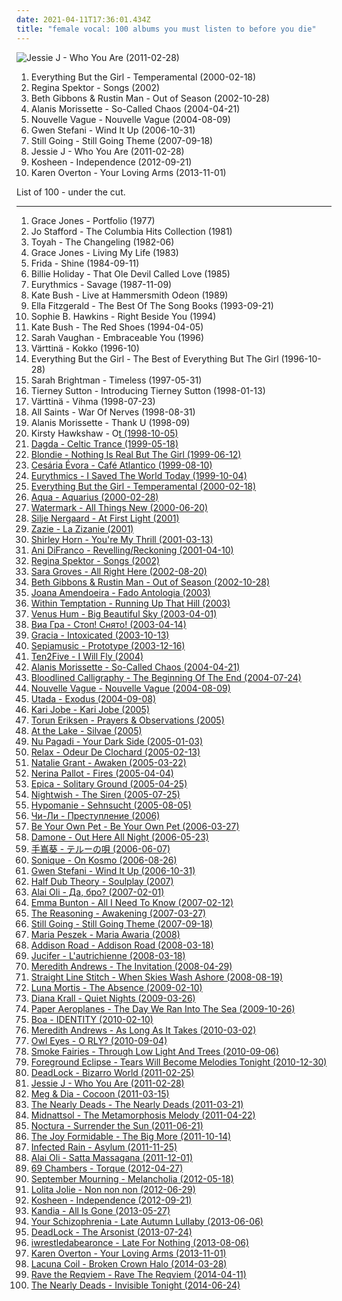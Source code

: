 ```yaml
---
date: 2021-04-11T17:36:01.434Z
title: "female vocal: 100 albums you must listen to before you die"
---
```

![Jessie J - Who You Are (2011-02-28)](http://coverartarchive.org/release/cae1712f-0423-4398-bc8a-f458bf7a45c2/14000252347-500.jpg "Jessie J - Who You Are (2011-02-28)")
<ol class="albums">
<li data-cover="https://img.discogs.com/GtoMOXBxTsOqrQvOQ4_degxBtlA=/fit-in/600x593/filters:strip_icc():format(jpeg):mode_rgb():quality(90)/discogs-images/R-31372-1258068612.jpeg.jpg" data-tags="electronica, everything but the girl, electronic, lounge" role="button">Everything But the Girl - Temperamental (2000-02-18)</li>
<li data-cover="http://coverartarchive.org/release/fcb8a3df-61cc-450e-9c9a-fbcfddffae84/16146902869-500.jpg" data-tags="piano, female vocalists" role="button">Regina Spektor - Songs (2002)</li>
<li data-cover="http://coverartarchive.org/release/d6dfec82-bdcc-4e05-9d8e-7666f9e74c0b/14023327941-500.jpg" data-tags="female vocalists, trip-hop" role="button">Beth Gibbons & Rustin Man - Out of Season (2002-10-28)</li>
<li data-cover="https://img.discogs.com/CCxUwRm81jM_0CM802lS8k56_Q0=/fit-in/600x595/filters:strip_icc():format(jpeg):mode_rgb():quality(90)/discogs-images/R-7779793-1448665081-4807.jpeg.jpg" data-tags="rock, female vocalists" role="button">Alanis Morissette - So-Called Chaos (2004-04-21)</li>
<li data-cover="http://coverartarchive.org/release/bea245eb-a490-4f63-b9e9-c564bc42d514/15272031336-500.jpg" data-tags="bossa nova, french, covers" role="button">Nouvelle Vague - Nouvelle Vague (2004-08-09)</li>
<li data-cover="https://img.discogs.com/FRchm-ua0ulSBfFiF9xPb-ssIHY=/fit-in/600x603/filters:strip_icc():format(jpeg):mode_rgb():quality(90)/discogs-images/R-866191-1491226575-8701.jpeg.jpg" data-tags="pop, female vocal, gwen stefani" role="button">Gwen Stefani - Wind It Up (2006-10-31)</li>
<li data-cover="http://coverartarchive.org/release/d026f52f-4078-4669-81e1-73bd041eee86/10391904541-500.jpg" data-tags="chill, ambient, downtempo, club, fierce, smooth jazz, female vocal, afterdark, blue six, djsampick" role="button">Still Going - Still Going Theme (2007-09-18)</li>
<li data-cover="http://coverartarchive.org/release/cae1712f-0423-4398-bc8a-f458bf7a45c2/14000252347-500.jpg" data-tags="pop" role="button">Jessie J - Who You Are (2011-02-28)</li>
<li data-cover="http://coverartarchive.org/release/fd1faa20-3446-49ac-b157-9b7db785ee2f/23101941298-500.jpg" data-tags="electronic, trip-hop, drum and bass, female vocal, need to listen, favorite albums 2012" role="button">Kosheen - Independence (2012-09-21)</li>
<li data-cover="https://img.discogs.com/rMymncmEsiAUFl8myydAfMSqtC0=/fit-in/600x589/filters:strip_icc():format(jpeg):mode_rgb():quality(90)/discogs-images/R-576774-1144503180.jpeg.jpg" data-tags="electronic, dance, female vocal" role="button">Karen Overton - Your Loving Arms (2013-11-01)</li>
</ol>
List of 100 - under the cut.
<!-- more -->

_________________

<ol class="albums">
<li data-cover="https://img.discogs.com/KpDQq-HuKtvNzBTBY_TTY4Ew3CA=/fit-in/600x600/filters:strip_icc():format(jpeg):mode_rgb():quality(90)/discogs-images/R-1018202-1518278938-5231.jpeg.jpg" data-tags="disco" role="button">
Grace Jones - Portfolio (1977)
</li>
<li data-cover="https://img.discogs.com/U3i5VmBuiuo7U9Dq1vOz6cOD18A=/fit-in/600x592/filters:strip_icc():format(jpeg):mode_rgb():quality(90)/discogs-images/R-9331183-1514740160-7938.jpeg.jpg" data-tags="jazz" role="button">
Jo Stafford - The Columbia Hits Collection (1981)
</li>
<li data-cover="https://img.discogs.com/xzFjNEgPfLtD8Hev_qhlrAGD8F0=/fit-in/600x600/filters:strip_icc():format(jpeg):mode_rgb():quality(90)/discogs-images/R-864130-1588601217-5493.jpeg.jpg" data-tags="female vocal" role="button">
Toyah - The Changeling (1982-06)
</li>
<li data-cover="http://coverartarchive.org/release/58f38213-6016-4664-bd23-77bd4f7aafaf/3039576624-500.jpg" data-tags="dance, screamin diva" role="button">
Grace Jones - Living My Life (1983)
</li>
<li data-cover="http://coverartarchive.org/release/476d15b4-b7bd-4e19-b3a2-34f105918550/9183809403-500.jpg" data-tags="80s, swedish, female vocal, gold, abba, steve lillywhite, female faves, frida, proto-vaporwave, fabba" role="button">
Frida - Shine (1984-09-11)
</li>
<li data-cover="https://img.discogs.com/bud55SBDN6d4_LC8Xu_Ab0CCHPE=/fit-in/600x596/filters:strip_icc():format(jpeg):mode_rgb():quality(90)/discogs-images/R-6883550-1428701945-6161.jpeg.jpg" data-tags="blues, jazz, billie holiday" role="button">
Billie Holiday - That Ole Devil Called Love (1985)
</li>
<li data-cover="https://img.discogs.com/IDCvj5HKq5M7q6RzHVDyqlNxo9Q=/fit-in/600x597/filters:strip_icc():format(jpeg):mode_rgb():quality(90)/discogs-images/R-118021-1398198692-8500.jpeg.jpg" data-tags="pop, 80s" role="button">
Eurythmics - Savage (1987-11-09)
</li>
<li data-cover="http://coverartarchive.org/release/757f9015-6eaa-4c93-8686-9de7ccb69df9/15325901017-500.jpg" data-tags="rock" role="button">
Kate Bush - Live at Hammersmith Odeon (1989)
</li>
<li data-cover="http://coverartarchive.org/release/e45add67-2c0a-4e93-b729-8a3bfc8cfd8b/24475200257-500.jpg" data-tags="jazz, female vocalists" role="button">
Ella Fitzgerald - The Best Of The Song Books (1993-09-21)
</li>
<li data-cover="https://img.discogs.com/IwkFDFzwN8Fi4tQ2PRIt0e53ZYY=/fit-in/600x521/filters:strip_icc():format(jpeg):mode_rgb():quality(90)/discogs-images/R-1059626-1366147248-3602.jpeg.jpg" data-tags="female vocal" role="button">
Sophie B. Hawkins - Right Beside You (1994)
</li>
<li data-cover="https://img.discogs.com/GF44z6i8j3IZuoDJhSnLnRTkJpw=/fit-in/400x400/filters:strip_icc():format(jpeg):mode_rgb():quality(90)/discogs-images/R-596904-1357856604-4283.jpeg.jpg" data-tags="90s" role="button">
Kate Bush - The Red Shoes (1994-04-05)
</li>
<li data-cover="https://img.discogs.com/-HY2TQDkhpUdrdICqNBkvQmEQfE=/fit-in/600x598/filters:strip_icc():format(jpeg):mode_rgb():quality(90)/discogs-images/R-8718390-1467272309-5818.jpeg.jpg" data-tags="jazz, jazz vocal" role="button">
Sarah Vaughan - Embraceable You (1996)
</li>
<li data-cover="https://img.discogs.com/AG9xYRtn-YdK3hFQHYI6E7Ie1r4=/fit-in/600x527/filters:strip_icc():format(jpeg):mode_rgb():quality(90)/discogs-images/R-1724171-1399925331-2298.jpeg.jpg" data-tags="female vocalists, uplifting, female vocal, cheery, female voice, nordic ethno grooves, vox femina, study to, because i was brainwashed by folk musicians" role="button">
Värttinä - Kokko (1996-10)
</li>
<li data-cover="http://coverartarchive.org/release/91231e74-2674-411e-968f-b188bb67b711/10340680649-500.jpg" data-tags="pop" role="button">
Everything But the Girl - The Best of Everything But The Girl (1996-10-28)
</li>
<li data-cover="http://coverartarchive.org/release/9af39462-c1a0-4c45-b1c9-300ba2490f6a/4155878252-500.jpg" data-tags="vocal, female vocalists, female" role="button">
Sarah Brightman - Timeless (1997-05-31)
</li>
<li data-cover="http://coverartarchive.org/release/ef09a497-874f-4685-a8c7-e1de96ca9ea7/14460181211-500.jpg" data-tags="jazz" role="button">
Tierney Sutton - Introducing Tierney Sutton (1998-01-13)
</li>
<li data-cover="http://coverartarchive.org/release/b8c204ba-878e-4b15-9120-919844065766/8930596783-500.jpg" data-tags="finnish" role="button">
Värttinä - Vihma (1998-07-23)
</li>
<li data-cover="http://coverartarchive.org/release/b3fdae48-4b97-42a1-963a-c31d9516cb73/6343254438-500.jpg" data-tags="female vocal" role="button">
All Saints - War Of Nerves (1998-08-31)
</li>
<li data-cover="http://coverartarchive.org/release/2ccec07e-fec3-4504-b46a-91fd1d7a19c2/15291401165-500.jpg" data-tags="female, female vocalists, pop rock, canada, female vocal, female singers, alanis morissette, special voice, got it, alanis, summer 1999,  pop rock" role="button">
Alanis Morissette - Thank U (1998-09)
</li>
<li data-cover="https://img.discogs.com/YzddYZ8Q9yN8CdyP2gOA8_eoyQM=/fit-in/592x600/filters:strip_icc():format(jpeg):mode_rgb():quality(90)/discogs-images/R-481543-1181702069.jpeg.jpg" data-tags="chillout, ambient, downtempo, ethereal" role="button">
Kirsty Hawkshaw - O<u>t (1998-10-05)
</li>
<li data-cover="https://img.discogs.com/cs747SOKEle9lg_Kp7giM-kdPVA=/fit-in/600x591/filters:strip_icc():format(jpeg):mode_rgb():quality(90)/discogs-images/R-9113128-1475042615-9548.jpeg.jpg" data-tags="new age, celtic" role="button">
Dagda - Celtic Trance (1999-05-18)
</li>
<li data-cover="https://img.discogs.com/EcT022qGHz9iKVjn4biS9aHJpew=/fit-in/600x600/filters:strip_icc():format(jpeg):mode_rgb():quality(90)/discogs-images/R-2325422-1508701152-1910.jpeg.jpg" data-tags="70s, 80s, punk, alternative, female vocalists, pop rock, new wave, female vocalist, female vocal, buryblue" role="button">
Blondie - Nothing Is Real But The Girl (1999-06-12)
</li>
<li data-cover="https://img.discogs.com/eiWK3lRVlISXDy75hUMOXdHQWkM=/fit-in/475x480/filters:strip_icc():format(jpeg):mode_rgb():quality(90)/discogs-images/R-5228597-1388162405-1404.jpeg.jpg" data-tags="latin, morna, world, cape verdean" role="button">
Cesária Évora - Café Atlantico (1999-08-10)
</li>
<li data-cover="http://coverartarchive.org/release/3e884e60-a8f5-424c-95d3-e7e8fe545d2f/22962360991-500.jpg" data-tags="female vocal" role="button">
Eurythmics - I Saved The World Today (1999-10-04)
</li>
<li data-cover="https://img.discogs.com/GtoMOXBxTsOqrQvOQ4_degxBtlA=/fit-in/600x593/filters:strip_icc():format(jpeg):mode_rgb():quality(90)/discogs-images/R-31372-1258068612.jpeg.jpg" data-tags="electronica, everything but the girl, electronic, lounge" role="button">
Everything But the Girl - Temperamental (2000-02-18)
</li>
<li data-cover="http://coverartarchive.org/release/785b406d-fc4c-4323-861d-fb973d652fa3/19545063480-500.jpg" data-tags="pop, dance" role="button">
Aqua - Aquarius (2000-02-28)
</li>
<li data-cover="https://img.discogs.com/wddCc3na7Huqgbz_ryB7H7mZih8=/fit-in/600x580/filters:strip_icc():format(jpeg):mode_rgb():quality(90)/discogs-images/R-5731392-1401141960-1059.jpeg.jpg" data-tags="female, female vocalists, singer-songwriter, christian, christian rock, female vocals, female vocalist, worship, christian pop, female artists, female vocal, soft-rock, praise & worship, kenan, wonderful women, godly girls" role="button">
Watermark - All Things New (2000-06-20)
</li>
<li data-cover="http://coverartarchive.org/release/419228fc-d6a4-4b24-b6bb-9315d0727abd/6436913950-500.jpg" data-tags="female vocalists, female jazz vocalists, jazz" role="button">
Silje Nergaard - At First Light (2001)
</li>
<li data-cover="https://img.discogs.com/vVkCbC2tl6UIaRBdkwmI1VC4x_4=/fit-in/478x600/filters:strip_icc():format(jpeg):mode_rgb():quality(90)/discogs-images/R-4572281-1368738400-1215.jpeg.jpg" data-tags="my french tag" role="button">
Zazie - La Zizanie (2001)
</li>
<li data-cover="https://img.discogs.com/amgQdHNf4E0gTpekh-jWPipEYBw=/fit-in/600x604/filters:strip_icc():format(jpeg):mode_rgb():quality(90)/discogs-images/R-3130052-1317153990.jpeg.jpg" data-tags="jazz, jazz vocal" role="button">
Shirley Horn - You're My Thrill (2001-03-13)
</li>
<li data-cover="http://coverartarchive.org/release/4f5ccefc-bc03-4d17-b86b-ba429faa1c83/14512743804-500.jpg" data-tags="queer" role="button">
Ani DiFranco - Revelling/Reckoning (2001-04-10)
</li>
<li data-cover="http://coverartarchive.org/release/fcb8a3df-61cc-450e-9c9a-fbcfddffae84/16146902869-500.jpg" data-tags="piano, female vocalists" role="button">
Regina Spektor - Songs (2002)
</li>
<li data-cover="https://img.discogs.com/bs-y8icVdA4CZ8bGzVY5UlPDG2g=/fit-in/600x603/filters:strip_icc():format(jpeg):mode_rgb():quality(90)/discogs-images/R-767510-1157123470.jpeg.jpg" data-tags="female vocalists, singer-songwriter, christian, contemporary christian, female vocal, wonderful women, godly girls" role="button">
Sara Groves - All Right Here (2002-08-20)
</li>
<li data-cover="http://coverartarchive.org/release/d6dfec82-bdcc-4e05-9d8e-7666f9e74c0b/14023327941-500.jpg" data-tags="female vocalists, trip-hop" role="button">
Beth Gibbons & Rustin Man - Out of Season (2002-10-28)
</li>
<li data-cover="https://via.placeholder.com/450" data-tags="fado" role="button">
Joana Amendoeira - Fado Antologia (2003)
</li>
<li data-cover="http://coverartarchive.org/release/ac6996dc-c9e2-48e6-98e3-5c3826d2ee4d/8770433514-500.jpg" data-tags="symphonic metal, gothic metal, female vocalists" role="button">
Within Temptation - Running Up That Hill (2003)
</li>
<li data-cover="http://coverartarchive.org/release/34e10a2d-bc95-4a83-93bf-6537a17d250a/8467051409-500.jpg" data-tags="trance, female vocalists" role="button">
Venus Hum - Big Beautiful Sky (2003-04-01)
</li>
<li data-cover="http://coverartarchive.org/release/d2632a11-b6c5-479c-8102-e3f78d0d4247/21191766454-500.jpg" data-tags="rnb, sexy music, sedokova" role="button">
Виа Гра - Стоп! Снято! (2003-04-14)
</li>
<li data-cover="http://coverartarchive.org/release/739571f8-ee7b-402e-a050-ecc4d469db51/20480269363-500.jpg" data-tags="00s, female vocal" role="button">
Gracia - Intoxicated (2003-10-13)
</li>
<li data-cover="http://coverartarchive.org/release/7699cadb-b69e-4f39-a8a3-3f72487a35db/8018314646-500.jpg" data-tags="danish, denmark, copenhagen, europe, european, skandinavian music, skandinavian" role="button">
Sepiamusic - Prototype (2003-12-16)
</li>
<li data-cover="https://via.placeholder.com/450" data-tags="pop, acoustic" role="button">
Ten2Five - I Will Fly (2004)
</li>
<li data-cover="https://img.discogs.com/CCxUwRm81jM_0CM802lS8k56_Q0=/fit-in/600x595/filters:strip_icc():format(jpeg):mode_rgb():quality(90)/discogs-images/R-7779793-1448665081-4807.jpeg.jpg" data-tags="rock, female vocalists" role="button">
Alanis Morissette - So-Called Chaos (2004-04-21)
</li>
<li data-cover="https://img.discogs.com/SkOVTB9JQ5WftF5ZUyafUxWyeXc=/fit-in/500x500/filters:strip_icc():format(jpeg):mode_rgb():quality(90)/discogs-images/R-904823-1171286109.jpeg.jpg" data-tags="female fronted metal, metalcore, hardcore, female vocal, female growling, female growl, female metal vocalist, luckes" role="button">
Bloodlined Calligraphy - The Beginning Of The End (2004-07-24)
</li>
<li data-cover="http://coverartarchive.org/release/bea245eb-a490-4f63-b9e9-c564bc42d514/15272031336-500.jpg" data-tags="bossa nova, french, covers" role="button">
Nouvelle Vague - Nouvelle Vague (2004-08-09)
</li>
<li data-cover="https://img.discogs.com/hCUjfBdfZiUgJvofzEgsK0THyRw=/fit-in/600x969/filters:strip_icc():format(jpeg):mode_rgb():quality(90)/discogs-images/R-10992708-1507824744-8278.jpeg.jpg" data-tags="japanese, pop, utada" role="button">
Utada - Exodus (2004-09-08)
</li>
<li data-cover="http://coverartarchive.org/release/b3725a72-d554-4ba0-ad9b-9967d775bd20/18675207111-500.jpg" data-tags="christian, female vocalist, praise & worship" role="button">
Kari Jobe - Kari Jobe (2005)
</li>
<li data-cover="https://img.discogs.com/yq1jA9WkBRLihLbrF4bQkkmRnwg=/fit-in/353x348/filters:strip_icc():format(jpeg):mode_rgb():quality(90)/discogs-images/R-740286-1153913153.jpeg.jpg" data-tags="jazz, vocal jazz" role="button">
Torun Eriksen - Prayers & Observations (2005)
</li>
<li data-cover="http://coverartarchive.org/release/b8a4e516-bb6c-489e-9897-e12ba9eb1d56/2643794288-500.jpg" data-tags="metal, gothic metal, female vocalist, symphonic metal, play on demand" role="button">
At the Lake - Silvae (2005)
</li>
<li data-cover="https://img.discogs.com/IA_I1mVffNZ58EgJUbWdEMkuam8=/fit-in/600x600/filters:strip_icc():format(jpeg):mode_rgb():quality(90)/discogs-images/R-575740-1396380075-7379.jpeg.jpg" data-tags="pop, alternative rock, pop rock, female vocal, pop-rock" role="button">
Nu Pagadi - Your Dark Side (2005-01-03)
</li>
<li data-cover="http://coverartarchive.org/release/e3fbffff-2c76-44de-8d12-54753429c6a5/4769440919-500.jpg" data-tags="female vocal, relax" role="button">
Relax - Odeur De Clochard (2005-02-13)
</li>
<li data-cover="http://coverartarchive.org/release/0c942eaa-241e-4e82-a97f-ae6a8ab1a692/11427990335-500.jpg" data-tags="female vocalists, singer-songwriter, christian rock" role="button">
Natalie Grant - Awaken (2005-03-22)
</li>
<li data-cover="http://coverartarchive.org/release/8ca1817f-6d2b-4dc6-8ab7-9e6dc88df2aa/12783667487-500.jpg" data-tags="pop, fires" role="button">
Nerina Pallot - Fires (2005-04-04)
</li>
<li data-cover="http://coverartarchive.org/release/7dd87367-2b7f-4870-9f16-ba961a082002/1281795543-500.jpg" data-tags="female fronted metal, gothic metal" role="button">
Epica - Solitary Ground (2005-04-25)
</li>
<li data-cover="https://img.discogs.com/oER3wcrlUX3cp1tMy-7gkoVCSVA=/fit-in/600x830/filters:strip_icc():format(jpeg):mode_rgb():quality(90)/discogs-images/R-6457037-1520279281-2209.jpeg.jpg" data-tags="hard rock, finnish, symphonic metal, power metal" role="button">
Nightwish - The Siren (2005-07-25)
</li>
<li data-cover="https://img.discogs.com/VoNFzBQgLnKTx3DR65qisBLXCkU=/fit-in/500x500/filters:strip_icc():format(jpeg):mode_rgb():quality(90)/discogs-images/R-1423767-1307175961.jpeg.jpg" data-tags="female vocal, depressive black metal" role="button">
Hypomanie - Sehnsucht (2005-08-05)
</li>
<li data-cover="http://coverartarchive.org/release/c8131144-7364-4be0-aac3-193605b10d91/4542221169-500.jpg" data-tags="russian" role="button">
Чи-Ли - Преступление (2006)
</li>
<li data-cover="http://coverartarchive.org/release/4d61abca-5c04-4eba-937b-f575cf001b4e/15756798206-500.jpg" data-tags="indie rock" role="button">
Be Your Own Pet - Be Your Own Pet (2006-03-27)
</li>
<li data-cover="http://coverartarchive.org/release/b3a3cae0-dda8-4d98-a62a-b7b35a2b9f0d/23448788511-500.jpg" data-tags="out here all night, outta my way, youre the one" role="button">
Damone - Out Here All Night (2006-05-23)
</li>
<li data-cover="https://via.placeholder.com/450" data-tags="voice, female vocal, teshima aoi" role="button">
手嶌葵 - テルーの唄 (2006-06-07)
</li>
<li data-cover="http://coverartarchive.org/release/e1bb4d73-96bf-481d-9354-28de7f9f6073/20731613344-500.jpg" data-tags="electronic, female vocal" role="button">
Sonique - On Kosmo (2006-08-26)
</li>
<li data-cover="https://img.discogs.com/FRchm-ua0ulSBfFiF9xPb-ssIHY=/fit-in/600x603/filters:strip_icc():format(jpeg):mode_rgb():quality(90)/discogs-images/R-866191-1491226575-8701.jpeg.jpg" data-tags="pop, female vocal, gwen stefani" role="button">
Gwen Stefani - Wind It Up (2006-10-31)
</li>
<li data-cover="https://img.discogs.com/op0hA9fBAfmPe2Df_oj4vx1v6Ag=/fit-in/600x600/filters:strip_icc():format(jpeg):mode_rgb():quality(90)/discogs-images/R-1463816-1392159765-4137.jpeg.jpg" data-tags="trip-hop" role="button">
Half Dub Theory - Soulplay (2007)
</li>
<li data-cover="https://via.placeholder.com/450" data-tags="reggae" role="button">
Alai Oli - Да, бро? (2007-02-01)
</li>
<li data-cover="https://img.discogs.com/BOAQb2pFBNn_J1Njv2z2_qzlT_I=/fit-in/600x608/filters:strip_icc():format(jpeg):mode_rgb():quality(90)/discogs-images/R-6097363-1410988767-4023.jpeg.jpg" data-tags="female vocalist, female vocal, solo spice" role="button">
Emma Bunton - All I Need To Know (2007-02-12)
</li>
<li data-cover="http://coverartarchive.org/release/51fdae1f-9eb3-45be-991a-e311681a5333/10537695335-500.jpg" data-tags="progressive rock" role="button">
The Reasoning - Awakening (2007-03-27)
</li>
<li data-cover="http://coverartarchive.org/release/d026f52f-4078-4669-81e1-73bd041eee86/10391904541-500.jpg" data-tags="chill, ambient, downtempo, club, fierce, smooth jazz, female vocal, afterdark, blue six, djsampick" role="button">
Still Going - Still Going Theme (2007-09-18)
</li>
<li data-cover="http://coverartarchive.org/release/556432f0-5442-485a-99c2-a53ec51b9be5/4394678336-500.jpg" data-tags="alternative, polish, female vocalist" role="button">
Maria Peszek - Maria Awaria (2008)
</li>
<li data-cover="http://coverartarchive.org/release/85c9715c-4df9-4f66-afa4-9295b9dbd4da/15035339489-500.jpg" data-tags="christian rock" role="button">
Addison Road - Addison Road (2008-03-18)
</li>
<li data-cover="https://img.discogs.com/8z2akzPnkja2u7TGWaQrQnGONhs=/fit-in/600x600/filters:strip_icc():format(jpeg):mode_rgb():quality(90)/discogs-images/R-1639685-1533643123-7987.jpeg.jpg" data-tags="metal, noise rock, sludge" role="button">
Jucifer - L'autrichienne (2008-03-18)
</li>
<li data-cover="http://coverartarchive.org/release/0c0406d8-df85-4f72-b0c1-db8cd84fc4ca/12897749119-500.jpg" data-tags="christian, female vocalist" role="button">
Meredith Andrews - The Invitation (2008-04-29)
</li>
<li data-cover="https://img.discogs.com/IYtjXhsYs3s7bc9okP4akm9Wt8g=/fit-in/500x500/filters:strip_icc():format(jpeg):mode_rgb():quality(90)/discogs-images/R-4580751-1368998838-5583.jpeg.jpg" data-tags="metalcore" role="button">
Straight Line Stitch - When Skies Wash Ashore (2008-08-19)
</li>
<li data-cover="https://via.placeholder.com/450" data-tags="melodic death metal" role="button">
Luna Mortis - The Absence (2009-02-10)
</li>
<li data-cover="http://coverartarchive.org/release/07805f0f-4e6d-329a-8fd5-aba6d3308356/9467972052-500.jpg" data-tags="jazz, female vocalists" role="button">
Diana Krall - Quiet Nights (2009-03-26)
</li>
<li data-cover="http://coverartarchive.org/release/7e7d6396-beaf-42fc-9c78-a56dc9479041/7761707403-500.jpg" data-tags="indie, acoustic, female vocal, 2009 releases, paper aeroplanes, rivers and seas, days and nights, walking and running" role="button">
Paper Aeroplanes - The Day We Ran Into The Sea (2009-10-26)
</li>
<li data-cover="http://coverartarchive.org/release/6f537b85-7206-3311-bea6-a978e2389e60/6771505855-500.jpg" data-tags="japanese" role="button">
Boa - IDENTITY (2010-02-10)
</li>
<li data-cover="http://coverartarchive.org/release/72fe57e5-4526-4def-af4f-dbe63c8502df/12897669142-500.jpg" data-tags="pop, female vocalists, singer-songwriter, christian, female vocals, female vocalist, female vocal, wonderful women, godly girls" role="button">
Meredith Andrews - As Long As It Takes (2010-03-02)
</li>
<li data-cover="http://coverartarchive.org/release/abd3e328-0721-4cf5-bb99-c60d52db73ea/2950848905-500.jpg" data-tags="indie" role="button">
Owl Eyes - O RLY? (2010-09-04)
</li>
<li data-cover="https://img.discogs.com/gpNfrhqERhf4QaB29DuRA_aTqYE=/fit-in/600x605/filters:strip_icc():format(jpeg):mode_rgb():quality(90)/discogs-images/R-2654360-1596027420-6179.jpeg.jpg" data-tags="indie, alternative, folk, americana, blues, london, england, alt-country, folk rock, singer songwriter, 6music, female vocal, jack white, chichester, head, v2, bbc6, third man records, richard hawley, cooperative music, v2 records, brian ferry, smoke fairies, time for a clearout, hotel room, jassica davies, katherine blamire, sawmills, strange moon rising" role="button">
Smoke Fairies - Through Low Light And Trees (2010-09-06)
</li>
<li data-cover="http://coverartarchive.org/release/ce539bb3-cc62-43d6-831b-8d376b750a80/7957403391-500.jpg" data-tags="japan, female vocal, post-hardcore, emocore, post hardcore, not screamo" role="button">
Foreground Eclipse - Tears Will Become Melodies Tonight (2010-12-30)
</li>
<li data-cover="https://img.discogs.com/6ix2LKrNTMd_FVQ2SgDBg22XE38=/fit-in/558x476/filters:strip_icc():format(jpeg):mode_rgb():quality(90)/discogs-images/R-7884600-1525595648-9298.jpeg.jpg" data-tags="melodic death metal, modern melodic death metal, metalcore" role="button">
DeadLock - Bizarro World (2011-02-25)
</li>
<li data-cover="http://coverartarchive.org/release/cae1712f-0423-4398-bc8a-f458bf7a45c2/14000252347-500.jpg" data-tags="pop" role="button">
Jessie J - Who You Are (2011-02-28)
</li>
<li data-cover="http://coverartarchive.org/release/912b8823-b2f1-4a29-a5f2-d731d1da5363/6729189011-500.jpg" data-tags="indie pop, female vocal" role="button">
Meg & Dia - Cocoon (2011-03-15)
</li>
<li data-cover="http://coverartarchive.org/release/42eefdb0-1825-4bec-ae44-17e545944905/2114440214-500.jpg" data-tags="alternative rock, female vocal, the nearly deads" role="button">
The Nearly Deads - The Nearly Deads (2011-03-21)
</li>
<li data-cover="http://coverartarchive.org/release/7da87919-ca48-46d9-a55b-6e6a8bb4e28d/5515024140-500.jpg" data-tags="female fronted metal, folk metal" role="button">
Midnattsol - The Metamorphosis Melody (2011-04-22)
</li>
<li data-cover="https://img.discogs.com/BxYyHQJZMa0muwF11EgFkHZONsY=/fit-in/570x570/filters:strip_icc():format(jpeg):mode_rgb():quality(90)/discogs-images/R-4724796-1373481396-4214.jpeg.jpg" data-tags="alternative metal, gothic metal, female vocal, 3-5" role="button">
Noctura - Surrender the Sun (2011-06-21)
</li>
<li data-cover="http://coverartarchive.org/release/775619a2-3ac1-49bd-8ac8-582c1212d5f3/2103730934-500.jpg" data-tags="british, indie rock, female vocal, she sings so sweetly" role="button">
The Joy Formidable - The Big More (2011-10-14)
</li>
<li data-cover="https://img.discogs.com/r6fSXWMTF0URqT-xlm4aOmMhSkQ=/fit-in/600x538/filters:strip_icc():format(jpeg):mode_rgb():quality(90)/discogs-images/R-4726451-1580754481-4915.jpeg.jpg" data-tags="nu metal" role="button">
Infected Rain - Asylum (2011-11-25)
</li>
<li data-cover="http://coverartarchive.org/release/36d835b9-7871-44af-a428-9cfeb0f1e9d2/7721981849-500.jpg" data-tags="reggae" role="button">
Alai Oli - Satta Massagana (2011-12-01)
</li>
<li data-cover="http://coverartarchive.org/release/1125dbce-e2e8-4ad8-ab7e-2ac8381d7173/1189323113-500.jpg" data-tags="alternative metal, female vocal, swiss, female singer" role="button">
69 Chambers - Torque (2012-04-27)
</li>
<li data-cover="https://img.discogs.com/h5YRjw2YWUqdM2IYo2rUP_Zn3OA=/fit-in/600x600/filters:strip_icc():format(jpeg):mode_rgb():quality(90)/discogs-images/R-7460889-1441935104-4306.jpeg.jpg" data-tags="gothic metal, female vocal" role="button">
September Mourning - Melancholia (2012-05-18)
</li>
<li data-cover="https://img.discogs.com/aJ8j4NK4CcqSW53Z_69a27EctbY=/fit-in/600x600/filters:strip_icc():format(jpeg):mode_rgb():quality(90)/discogs-images/R-3760065-1343272838-7914.jpeg.jpg" data-tags="dance, female vocal, non" role="button">
Lolita Jolie - Non non non (2012-06-29)
</li>
<li data-cover="http://coverartarchive.org/release/fd1faa20-3446-49ac-b157-9b7db785ee2f/23101941298-500.jpg" data-tags="electronic, trip-hop, drum and bass, female vocal, need to listen, favorite albums 2012" role="button">
Kosheen - Independence (2012-09-21)
</li>
<li data-cover="http://coverartarchive.org/release/72626291-48fe-4019-a597-a8094f1ed316/4332201198-500.jpg" data-tags="alternative metal, female vocal, modern metal, female vox" role="button">
Kandia - All Is Gone (2013-05-27)
</li>
<li data-cover="http://coverartarchive.org/release/117622f2-d5b8-4a2b-bcad-f03dcf00789c/5553023769-500.jpg" data-tags="classical, ambient, experimental, piano, atmospheric, melancholy, ethereal, darkwave, dark ambient, female vocal, neoclassical, atmospheric ambient" role="button">
Your Schizophrenia - Late Autumn Lullaby (2013-06-06)
</li>
<li data-cover="http://coverartarchive.org/release/4e6250ce-4604-4342-97d5-487a97e325a9/5087805910-500.jpg" data-tags="modern metal" role="button">
DeadLock - The Arsonist (2013-07-24)
</li>
<li data-cover="https://img.discogs.com/5eZvjjapEMqfuHRo-2GJHnTQKBc=/fit-in/600x599/filters:strip_icc():format(jpeg):mode_rgb():quality(90)/discogs-images/R-4834398-1544556643-8566.jpeg.jpg" data-tags="experimental, deathcore" role="button">
iwrestledabearonce - Late For Nothing (2013-08-06)
</li>
<li data-cover="https://img.discogs.com/rMymncmEsiAUFl8myydAfMSqtC0=/fit-in/600x589/filters:strip_icc():format(jpeg):mode_rgb():quality(90)/discogs-images/R-576774-1144503180.jpeg.jpg" data-tags="electronic, dance, female vocal" role="button">
Karen Overton - Your Loving Arms (2013-11-01)
</li>
<li data-cover="http://coverartarchive.org/release/2fe6e712-5b04-4e12-ab62-2061dd258d24/15082460943-500.jpg" data-tags="alternative metal, gothic metal" role="button">
Lacuna Coil - Broken Crown Halo (2014-03-28)
</li>
<li data-cover="http://coverartarchive.org/release/f8da90f9-6db8-482d-aec7-ca9a12ca8c3d/7520503678-500.jpg" data-tags="industrial metal" role="button">
Rave the Reqviem - Rave The Reqviem (2014-04-11)
</li>
<li data-cover="http://coverartarchive.org/release/4e70f131-79ce-4989-8f90-27e3c4183cc1/8196399492-500.jpg" data-tags="alternative rock, piano, female vocal" role="button">
The Nearly Deads - Invisible Tonight (2014-06-24)
</li>
</ol>